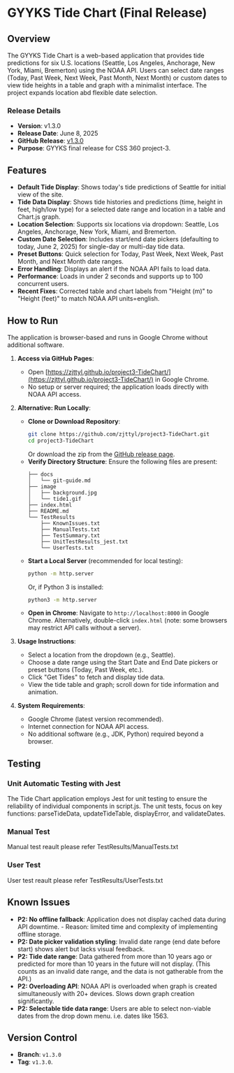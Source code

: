 # GYYKS Tide Chart (Final Release)

## Overview
The GYYKS Tide Chart is a web-based application that provides tide predictions for six U.S. locations (Seattle, Los Angeles, Anchorage, New York, Miami, Bremerton) using the NOAA API. Users can select date ranges (Today, Past Week, Next Week, Past Month, Next Month) or custom dates to view tide heights in a table and graph with a minimalist interface. The project expands location abd flexible date selection.

### Release Details
- **Version**: v1.3.0
- **Release Date**: June 8, 2025
- **GitHub Release**: [v1.3.0](https://github.com/zjttyl/project3-TideChart/releases/tag/v1.3.0)
- **Purpose**: GYYKS final release for CSS 360 project-3.

## Features
- **Default Tide Display**: Shows today's tide predictions of Seattle for initial view of the site.
- **Tide Data Display**: Shows tide histories and predictions (time, height in feet, high/low type) for a selected date range and location in a table and Chart.js graph.
- **Location Selection**: Supports six locations via dropdown: Seattle, Los Angeles, Anchorage, New York, Miami, and Bremerton.
- **Custom Date Selection**: Includes start/end date pickers (defaulting to today, June 2, 2025) for single-day or multi-day tide data.
- **Preset Buttons**: Quick selection for Today, Past Week, Next Week, Past Month, and Next Month date ranges.
- **Error Handling**: Displays an alert if the NOAA API fails to load data.
- **Performance**: Loads in under 2 seconds and supports up to 100 concurrent users.
- **Recent Fixes**: Corrected table and chart labels from "Height (m)" to "Height (feet)" to match NOAA API units=english.

## How to Run
The application is browser-based and runs in Google Chrome without additional software.

1. **Access via GitHub Pages**:
   - Open [https://zjttyl.github.io/project3-TideChart/](https://zjttyl.github.io/project3-TideChart/) in Google Chrome.
   - No setup or server required; the application loads directly with NOAA API access.

2. **Alternative: Run Locally**:
   - **Clone or Download Repository**:
     ```bash
     git clone https://github.com/zjttyl/project3-TideChart.git
     cd project3-TideChart
     ```
     Or download the zip from the [GitHub release page](https://github.com/zjttyl/project3-TideChart/releases/tag/v1.1-bugbash).
   - **Verify Directory Structure**:
     Ensure the following files are present:
     ```
     ├── docs
     │   └── git-guide.md
     ├── image
     │   ├── background.jpg
     │   └── tide1.gif
     ├── index.html
     ├── README.md
     └── TestResults
         ├── KnownIssues.txt
         ├── ManualTests.txt
         ├── TestSummary.txt
         ├── UnitTestResults_jest.txt
         └── UserTests.txt
     ```
   - **Start a Local Server** (recommended for local testing):
     ```bash
     python -m http.server
     ```
     Or, if Python 3 is installed:
     ```bash
     python3 -m http.server
     ```
   - **Open in Chrome**:
     Navigate to `http://localhost:8000` in Google Chrome. Alternatively, double-click `index.html` (note: some browsers may restrict API calls without a server).

3. **Usage Instructions**:
   - Select a location from the dropdown (e.g., Seattle).
   - Choose a date range using the Start Date and End Date pickers or preset buttons (Today, Past Week, etc.).
   - Click "Get Tides" to fetch and display tide data.
   - View the tide table and graph; scroll down for tide information and animation.

4. **System Requirements**:
   - Google Chrome (latest version recommended).
   - Internet connection for NOAA API access.
   - No additional software (e.g., JDK, Python) required beyond a browser.

## Testing

### Unit Automatic Testing with Jest
The Tide Chart application employs Jest for unit testing to ensure the reliability of individual components in script.js. The unit tests, focus on key functions: parseTideData, updateTideTable, displayError, and validateDates. 


### Manual Test
Manual test reault please refer TestResults/ManualTests.txt

### User Test
User test reault please refer TestResults/UserTests.txt

## Known Issues
- **P2: No offline fallback**: Application does not display cached data during API downtime. - Reason: limited time and complexity of implementing offline storage.
- **P2: Date picker validation styling**: Invalid date range (end date before start) shows alert but lacks visual feedback. 
- **P2: Tide date range**: Data gathered from more than 10 years ago or predicted for more than 10 years in the future will not display. (This counts as an invalid date range, and the data is not gatherable from the API.)
- **P2: Overloading API**: NOAA API is overloaded when graph is created simultaneously with 20+ devices. Slows down graph creation significantly.
- **P2: Selectable tide data range**: Users are able to select non-viable dates from the drop down menu. i.e. dates like 1563.

## Version Control
- **Branch**: `v1.3.0`
- **Tag**: `v1.3.0`.
